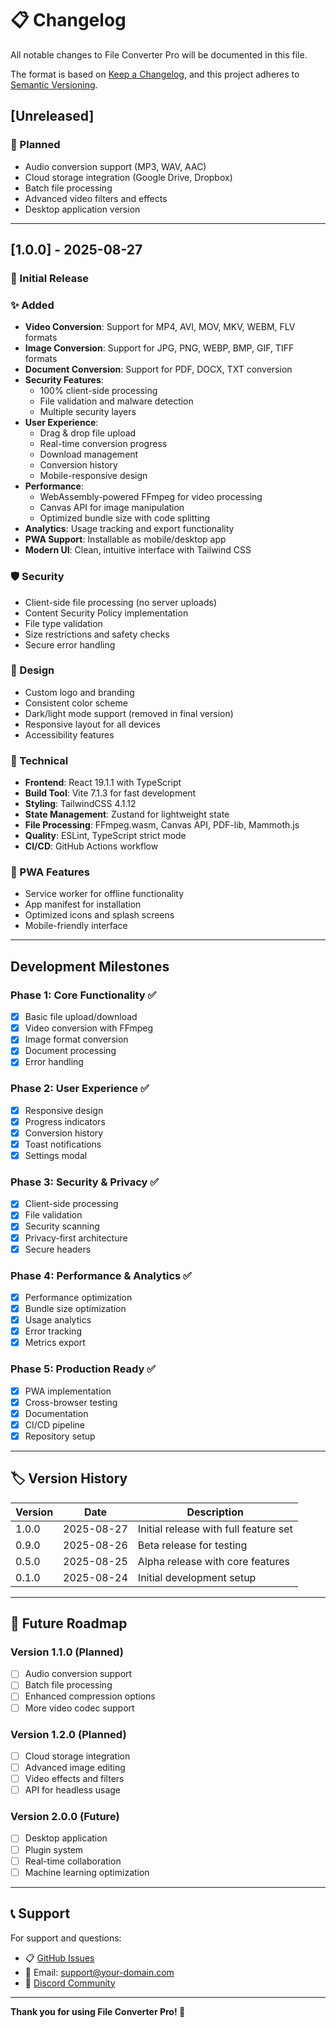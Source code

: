# 📋 Changelog

All notable changes to File Converter Pro will be documented in this file.

The format is based on [Keep a Changelog](https://keepachangelog.com/en/1.0.0/),
and this project adheres to [Semantic Versioning](https://semver.org/spec/v2.0.0.html).

## [Unreleased]

### 🎯 Planned

- Audio conversion support (MP3, WAV, AAC)
- Cloud storage integration (Google Drive, Dropbox)
- Batch file processing
- Advanced video filters and effects
- Desktop application version

---

## [1.0.0] - 2025-08-27

### 🎉 Initial Release

### ✨ Added

- **Video Conversion**: Support for MP4, AVI, MOV, MKV, WEBM, FLV formats
- **Image Conversion**: Support for JPG, PNG, WEBP, BMP, GIF, TIFF formats
- **Document Conversion**: Support for PDF, DOCX, TXT conversion
- **Security Features**:
  - 100% client-side processing
  - File validation and malware detection
  - Multiple security layers
- **User Experience**:
  - Drag & drop file upload
  - Real-time conversion progress
  - Download management
  - Conversion history
  - Mobile-responsive design
- **Performance**:
  - WebAssembly-powered FFmpeg for video processing
  - Canvas API for image manipulation
  - Optimized bundle size with code splitting
- **Analytics**: Usage tracking and export functionality
- **PWA Support**: Installable as mobile/desktop app
- **Modern UI**: Clean, intuitive interface with Tailwind CSS

### 🛡️ Security

- Client-side file processing (no server uploads)
- Content Security Policy implementation
- File type validation
- Size restrictions and safety checks
- Secure error handling

### 🎨 Design

- Custom logo and branding
- Consistent color scheme
- Dark/light mode support (removed in final version)
- Responsive layout for all devices
- Accessibility features

### 🔧 Technical

- **Frontend**: React 19.1.1 with TypeScript
- **Build Tool**: Vite 7.1.3 for fast development
- **Styling**: TailwindCSS 4.1.12
- **State Management**: Zustand for lightweight state
- **File Processing**: FFmpeg.wasm, Canvas API, PDF-lib, Mammoth.js
- **Quality**: ESLint, TypeScript strict mode
- **CI/CD**: GitHub Actions workflow

### 📱 PWA Features

- Service worker for offline functionality
- App manifest for installation
- Optimized icons and splash screens
- Mobile-friendly interface

---

## Development Milestones

### Phase 1: Core Functionality ✅

- [x] Basic file upload/download
- [x] Video conversion with FFmpeg
- [x] Image format conversion
- [x] Document processing
- [x] Error handling

### Phase 2: User Experience ✅

- [x] Responsive design
- [x] Progress indicators
- [x] Conversion history
- [x] Toast notifications
- [x] Settings modal

### Phase 3: Security & Privacy ✅

- [x] Client-side processing
- [x] File validation
- [x] Security scanning
- [x] Privacy-first architecture
- [x] Secure headers

### Phase 4: Performance & Analytics ✅

- [x] Performance optimization
- [x] Bundle size optimization
- [x] Usage analytics
- [x] Error tracking
- [x] Metrics export

### Phase 5: Production Ready ✅

- [x] PWA implementation
- [x] Cross-browser testing
- [x] Documentation
- [x] CI/CD pipeline
- [x] Repository setup

---

## 🏷️ Version History

| Version | Date       | Description                           |
| ------- | ---------- | ------------------------------------- |
| 1.0.0   | 2025-08-27 | Initial release with full feature set |
| 0.9.0   | 2025-08-26 | Beta release for testing              |
| 0.5.0   | 2025-08-25 | Alpha release with core features      |
| 0.1.0   | 2025-08-24 | Initial development setup             |

---

## 🚀 Future Roadmap

### Version 1.1.0 (Planned)

- [ ] Audio conversion support
- [ ] Batch file processing
- [ ] Enhanced compression options
- [ ] More video codec support

### Version 1.2.0 (Planned)

- [ ] Cloud storage integration
- [ ] Advanced image editing
- [ ] Video effects and filters
- [ ] API for headless usage

### Version 2.0.0 (Future)

- [ ] Desktop application
- [ ] Plugin system
- [ ] Real-time collaboration
- [ ] Machine learning optimization

---

## 📞 Support

For support and questions:

- 📋 [GitHub Issues](https://github.com/yourusername/file-converter-pro/issues)
- 📧 Email: support@your-domain.com
- 💬 [Discord Community](https://discord.gg/your-server)

---

**Thank you for using File Converter Pro! 🙏**
